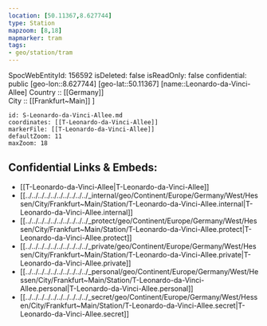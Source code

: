 ```yaml
---
location: [50.11367,8.627744] 
type: Station 
mapzoom: [8,18] 
mapmarker: tram 
tags:
- geo/station/tram
---
```

SpocWebEntityId: 156592
isDeleted: false
isReadOnly: false
confidential: public
[geo-lon::8.627744] 
[geo-lat::50.11367] 
[name::Leonardo-da-Vinci-Allee] 
Country :: [[Germany]]  
City :: [[Frankfurt~Main]] ] 


```leaflet
id: S-Leonardo-da-Vinci-Allee.md
coordinates: [[T-Leonardo-da-Vinci-Allee]] 
markerFile: [[T-Leonardo-da-Vinci-Allee]] 
defaultZoom: 11 
maxZoom: 18
```


## Confidential Links & Embeds: 
- [[T-Leonardo-da-Vinci-Allee|T-Leonardo-da-Vinci-Allee]] 
- [[../../../../../../../../../../_internal/geo/Continent/Europe/Germany/West/Hessen/City/Frankfurt~Main/Station/T-Leonardo-da-Vinci-Allee.internal|T-Leonardo-da-Vinci-Allee.internal]] 
- [[../../../../../../../../../../_protect/geo/Continent/Europe/Germany/West/Hessen/City/Frankfurt~Main/Station/T-Leonardo-da-Vinci-Allee.protect|T-Leonardo-da-Vinci-Allee.protect]] 
- [[../../../../../../../../../../_private/geo/Continent/Europe/Germany/West/Hessen/City/Frankfurt~Main/Station/T-Leonardo-da-Vinci-Allee.private|T-Leonardo-da-Vinci-Allee.private]] 
- [[../../../../../../../../../../_personal/geo/Continent/Europe/Germany/West/Hessen/City/Frankfurt~Main/Station/T-Leonardo-da-Vinci-Allee.personal|T-Leonardo-da-Vinci-Allee.personal]] 
- [[../../../../../../../../../../_secret/geo/Continent/Europe/Germany/West/Hessen/City/Frankfurt~Main/Station/T-Leonardo-da-Vinci-Allee.secret|T-Leonardo-da-Vinci-Allee.secret]] 
